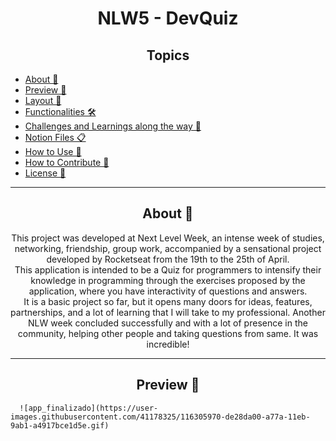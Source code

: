 <h1 align="center">NLW5 - DevQuiz</h1>

<h2 align="center">Topics</h2>

<p>
   
   - [About 📖](#about-)
   - [Preview 📱](#preview-)
   - [Layout 🎨](#layout-)
   - [Functionalities 🛠️](#functionalities-%EF%B8%8F)
   - [Challenges and Learnings along the way 🤯](#challenges-and-learnings-along-the-way-)
   - [Notion Files 📋](#notion-files-)
   - [How to Use 🤔](#how-to-use-)
   - [How to Contribute 💪](#how-to-contribute-)
   - [License 📝](#license-)

</p>

---

<h2 align="center">About 📖</h2>

<p align="center">
    This project was developed at Next Level Week, an intense week of studies, networking, friendship, group work, accompanied by a sensational project developed by Rocketseat from the 19th to the 25th of April. <br>
    This application is intended to be a Quiz for programmers to intensify their knowledge in programming through the exercises proposed by the application, where you have interactivity of questions and answers. <br>
    It is a basic project so far, but it opens many doors for ideas, features, partnerships, and a lot of learning that I will take to my professional. Another NLW week concluded successfully and with a lot of presence in the community, helping other people and taking questions from same. It was incredible! <br>
</p>

---

<h2 align="center">Preview 📱</h2>

   <p align="center">
      
      ![app_finalizado](https://user-images.githubusercontent.com/41178325/116305970-de28da00-a77a-11eb-9ab1-a4917bce1d5e.gif)
      
   </p>

